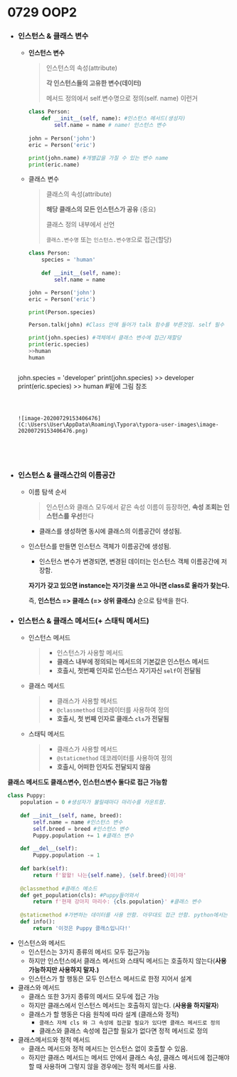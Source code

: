 # 0729 OOP2

- ### 인스턴스 & 클래스 변수

  - **인스턴스 변수**

    >인스턴스의 속성(attribute)
    >
    >**각 인스턴스들의 고유한 변수(데이터)**
    >
    >메서드 정의에서 self.변수명으로 정의(self. name) 이런거

    ```python
    class Person:
        def __init__(self, name): #인스턴스 메서드(생성자)
            self.name = name # name! 인스턴스 변수
            
    john = Person('john')
    eric = Person('eric')
    
    print(john.name) #개별값을 가질 수 있는 변수 name 
    print(eric.name)
    ```

    

  - 클래스 변수

    >클래스의 속성(attribute)
    >
    >**해당 클래스의 모든 인스턴스가 공유** (중요)
    >
    >클래스 정의 내부에서 선언
    >
    >`클래스.변수명` 또는 `인스턴스.변수명`으로 접근(할당)

    ```python
    class Person:
        species = 'human'
        
        def __init__(self, name):
            self.name = name
    
    john = Person('john')
    eric = Person('eric')
    
    print(Person.species)
    
    Person.talk(john) #Class 안에 들어가 talk 함수를 부른것임. self 필수
    
    print(john.species) #객체에서 클래스 변수에 접근/재할당
    print(eric.species)
    >>human
    human
    ```

    ```python
  john.species = 'developer'
    print(john.species) >> developer
  print(eric.species) >> human #밑에 그림 참조
    ```
    
    
    
    ![image-20200729153406476](C:\Users\User\AppData\Roaming\Typora\typora-user-images\image-20200729153406476.png)
    
    
    
    

- ### 인스턴스 & 클래스간의 이름공간

  - 이름 탐색 순서 

    >인스턴스와 클래스 모두에서 같은 속성 이름이 등장하면, **속성 조회는 인스턴스를 우선**한다

    - 클래스를 생성하면 동시에 클래스의 이름공간이 생성됨.
  - 인스턴스를 만들면 인스턴스 객체가 이름공간에 생성됨.
    - 인스턴스 변수가 변경되면, 변경된 데이터는 인스턴스 객체 이름공간에 저장함.

    **자기가 갖고 있으면 instance는 자기것을 쓰고 아니면 class로 올라가 찾는다.**
    
    즉, **인스턴스 => 클래스 (=> 상위 클래스)** 순으로 탐색을 한다.
    
    

- ### 인스턴스 & 클래스 메서드(+ 스태틱 메서드)

  - 인스턴스 메서드

    >- 인스턴스가 사용할 메서드
    >- **클래스 내부에 정의되는 메서드의 기본값은 인스턴스 메서드**
    >- **호출시, 첫번째 인자로 인스턴스 자기자신 `self`이 전달됨**

  - 클래스 메서드

    >- 클래스가 사용할 메서드
    >- `@classmethod` 데코레이터를 사용하여 정의
    >- **호출시, 첫 번째 인자로 클래스 `cls`가 전달됨**
    
  - 스태틱 메서드
  
    > - 클래스가 사용할 메서드
    > - `@staticmethod` 데코레이터를 사용하여 정의
    > - **호출시, 어떠한 인자도 전달되지 않음**

**클래스 메서드도 클래스변수, 인스턴스변수 둘다로 접근 가능함**

```python
class Puppy:
    population = 0 #생성자가 불릴때마다 마리수를 카운트함.
    
    def __init__(self, name, breed):
        self.name = name #인스턴스 변수
        self.breed = breed #인스턴스 변수
        Puppy.population += 1 #클래스 변수
        
    def __del__(self):
        Puppy.population -= 1
    
    def bark(self):
        return f'왈왈! 나는{self.name}, {self.breed}(이)야'
    
    @classmethod #클래스 메소드
    def get_population(cls): #Puppy들어와서
        return f'현재 강아지 마리수: {cls.population}' #클래스 변수
    
    @staticmethod #가변하는 데이터를 사용 안함. 아무대도 접근 안함. python에서는 잘 안씀
    def info():
        return '이것은 Puppy 클래스입니다!'
```



- 인스턴스와 메서드
  - 인스턴스는 3가지 종류의 메서드 모두 접근가능
  - 하지만 인스턴스에서 클래스 메서드와 스태틱 메서드는 호출하지 않는다(**사용가능하지만 사용하지 말자.)**
  - 인스턴스가 할 행동은 모두 인스턴스 메서드로 한정 지어서 설계
- 클래스와 메서드
  - 클래스 또한 3가지 종류의 메서드 모두에 접근 가능
  - 하지만 클래스에서 인스턴스 메서드는 호출하지 않는다. (**사용을 하지말자**)
  - 클래스가 할 행동은 다음 원칙에 따라 설계 (클래스와 정적)
    - `클래스 자체 cls 와 그 속성에 접근할 필요가 있다면 클래스 메서드로 정의`
    - 클래스와 클래스 속성에 접근할 필요가 없다면 정적 메서드로 정의
- 클래스메서드와 정적 메서드
  - 클래스 메서드와 정적 메서드는 인스턴스 없이 호출할 수 있음.
  - 하지만 클래스 메서드는 메서드 안에서 클래스 속성, 클래스 메서드에 접근해야 할 때 사용하며 그렇지 않을 경우에는 정적 메서드를 사용.

